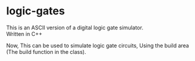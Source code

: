 # logic-gates
This is an ASCII version of a digital logic gate simulator.  
Written in C++  


Now, This can be used to simulate logic gate circuits, Using the build area (The build function in the class).  
